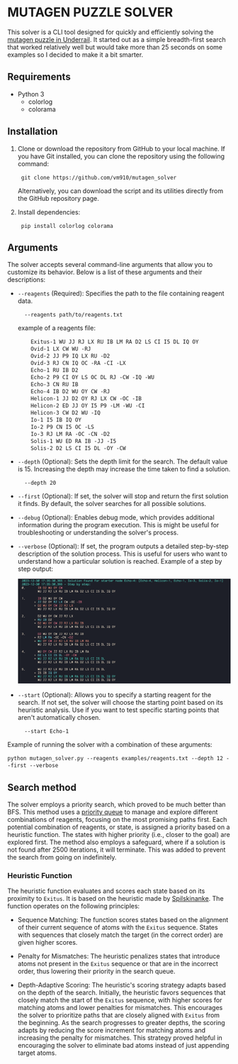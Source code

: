 # MUTAGEN PUZZLE SOLVER

This solver is a CLI tool designed for quickly and efficiently solving the [mutagen puzzle in Underrail](https://www.stygiansoftware.com/wiki/index.php?title=Mutagen_Puzzle). It started out as a simple breadth-first search that worked relatively well but would take more than 25 seconds on some examples so I decided to make it a bit smarter.

## Requirements

- Python 3
    - colorlog
    - colorama

## Installation

1. Clone or download the repository from GitHub to your local machine. If you have Git installed, you can clone the repository using the following command:
        
        git clone https://github.com/vm910/mutagen_solver

    Alternatively, you can download the script and its utilities directly from the GitHub repository page.
2. Install dependencies:

        pip install colorlog colorama

## Arguments

The solver accepts several command-line arguments that allow you to customize its behavior. Below is a list of these arguments and their descriptions:

- `--reagents` (Required): Specifies the path to the file containing reagent data.

        --reagents path/to/reagents.txt

    example of a reagents file:
    ```
        Exitus-1 WU JJ RJ LX RU IB LM RA D2 LS CI I5 DL IQ OY
        Ovid-1 LX CW WU -RJ
        Ovid-2 JJ P9 IQ LX RU -D2
        Ovid-3 RJ CN IQ OC -RA -CI -LX
        Echo-1 RU IB D2
        Echo-2 P9 CI OY LS OC DL RJ -CW -IQ -WU
        Echo-3 CN RU IB
        Echo-4 IB D2 WU OY CW -RJ
        Helicon-1 JJ D2 OY RJ LX CW -OC -IB
        Helicon-2 ED JJ OY I5 P9 -LM -WU -CI
        Helicon-3 CW D2 WU -IQ
        Io-1 I5 IB IQ OY
        Io-2 P9 CN I5 OC -LS
        Io-3 RJ LM RA -OC -CN -D2
        Solis-1 WU ED RA IB -JJ -I5
        Solis-2 D2 LS CI I5 DL -OY -CW
    ```
- `--depth` (Optional): Sets the depth limit for the search. The default value is 15. Increasing the depth may increase the time taken to find a solution.

        --depth 20

- `--first` (Optional): If set, the solver will stop and return the first solution it finds. By default, the solver searches for all possible solutions.

- `--debug` (Optional): Enables debug mode, which provides additional information during the program execution. This is might be useful for troubleshooting or understanding the solver's process.

- `--verbose` (Optional): If set, the program outputs a detailed step-by-step description of the solution process. This is useful for users who want to understand how a particular solution is reached. Example of a step by step output:

    ![Mutagen Puzzle Example](imgs/2023-12-30_17-36.png "Mutagen Puzzle")

- `--start` (Optional): Allows you to specify a starting reagent for the search. If not set, the solver will choose the starting point based on its heuristic analysis. Use if you want to test specific starting points that aren't automatically chosen.

        --start Echo-1

Example of running the solver with a combination of these arguments:

    python mutagen_solver.py --reagents examples/reagents.txt --depth 12 --first --verbose

## Search method

The solver employs a priority search, which proved to be much better than BFS. This method uses a [priority queue](https://docs.python.org/3/library/heapq.html) to manage and explore different combinations of reagents, focusing on the most promising paths first. Each potential combination of reagents, or state, is assigned a priority based on a heuristic function. The states with higher priority (i.e., closer to the goal) are explored first. The method also employs a safeguard, where if a solution is not found after 2500 iterations, it will terminate. This was added to prevent the search from going on indefinitely.

### Heuristic Function

The heuristic function evaluates and scores each state based on its proximity to `Exitus`. It is based on the heuristic made by [Spilskinanke](https://github.com/Spilskinanke/Mutagen-Solver/blob/main/src/mutagen.adb). The function operates on the following principles:

- Sequence Matching: The function scores states based on the alignment of their current sequence of atoms with the `Exitus` sequence. States with sequences that closely match the target (in the correct order) are given higher scores.

- Penalty for Mismatches: The heuristic penalizes states that introduce atoms not present in the `Exitus` sequence or that are in the incorrect order, thus lowering their priority in the search queue.

- Depth-Adaptive Scoring: The heuristic's scoring strategy adapts based on the depth of the search. Initially, the heuristic favors sequences that closely match the start of the `Exitus` sequence, with higher scores for matching atoms and lower penalties for mismatches. This encourages the solver to prioritize paths that are closely aligned with `Exitus` from the beginning. As the search progresses to greater depths, the scoring adapts by reducing the score increment for matching atoms and increasing the penalty for mismatches. This strategy proved helpful in encouraging the solver to eliminate bad atoms instead of just appending target atoms.

